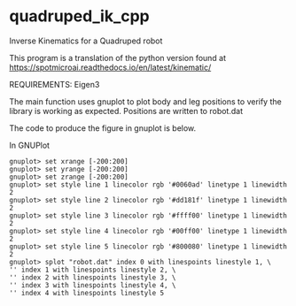 # quadruped_ik_cpp
Inverse Kinematics for a Quadruped robot

This program is a translation of the python version found at https://spotmicroai.readthedocs.io/en/latest/kinematic/

REQUIREMENTS:
Eigen3

The main function uses gnuplot to plot body and leg positions to verify the library is working as expected. Positions are written to robot.dat

The code to produce the figure in gnuplot is below.

In GNUPlot
```
gnuplot> set xrange [-200:200]
gnuplot> set yrange [-200:200]
gnuplot> set zrange [-200:200]
gnuplot> set style line 1 linecolor rgb '#0060ad' linetype 1 linewidth 2
gnuplot> set style line 2 linecolor rgb '#dd181f' linetype 1 linewidth 2
gnuplot> set style line 3 linecolor rgb '#ffff00' linetype 1 linewidth 2
gnuplot> set style line 4 linecolor rgb '#00ff00' linetype 1 linewidth 2
gnuplot> set style line 5 linecolor rgb '#800080' linetype 1 linewidth 2
gnuplot> splot "robot.dat" index 0 with linespoints linestyle 1, \
'' index 1 with linespoints linestyle 2, \
'' index 2 with linespoints linestyle 3, \
'' index 3 with linespoints linestyle 4, \
'' index 4 with linespoints linestyle 5
```
